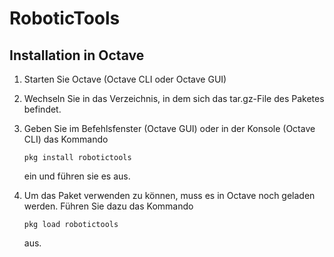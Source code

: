 # RoboticTools

## Installation in Octave
1. Starten Sie Octave (Octave CLI oder Octave GUI)
2. Wechseln Sie in das Verzeichnis, in dem sich das tar.gz-File des Paketes befindet.
3. Geben Sie im Befehlsfenster (Octave GUI) oder in der Konsole (Octave CLI) das Kommando

       pkg install robotictools

   ein und führen sie es aus.
4. Um das Paket verwenden zu können, muss es in Octave noch geladen werden. Führen Sie dazu das Kommando
   
       pkg load robotictools
   
   aus.
